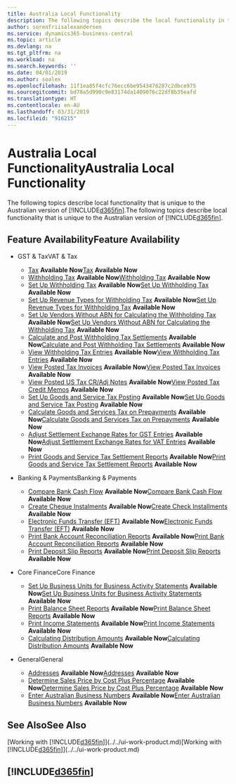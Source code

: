 ```yaml
---
title: Australia Local Functionality
description: The following topics describe the local functionality in the Australian version of Business Central.
author: sorenfriisalexandersen
ms.service: dynamics365-business-central
ms.topic: article
ms.devlang: na
ms.tgt_pltfrm: na
ms.workload: na
ms.search.keywords: ''
ms.date: 04/01/2019
ms.author: soalex
ms.openlocfilehash: 11f1ea85f4cfc76ecc6be9543478287c2dbce975
ms.sourcegitcommit: bd78a5d990c9e83174da1409076c22df8b35eafd
ms.translationtype: HT
ms.contentlocale: en-AU
ms.lasthandoff: 03/31/2019
ms.locfileid: "916215"
---
```

# <a name="australia-local-functionality"></a><span data-ttu-id="e44ac-103">Australia Local Functionality</span><span class="sxs-lookup"><span data-stu-id="e44ac-103">Australia Local Functionality</span></span>
<span data-ttu-id="e44ac-104">The following topics describe local functionality that is unique to the Australian version of [!INCLUDE[d365fin](../../includes/d365fin_md.md)].</span><span class="sxs-lookup"><span data-stu-id="e44ac-104">The following topics describe local functionality that is unique to the Australian version of [!INCLUDE[d365fin](../../includes/d365fin_md.md)].</span></span>  

## <a name="feature-availability"></a><span data-ttu-id="e44ac-105">Feature Availability</span><span class="sxs-lookup"><span data-stu-id="e44ac-105">Feature Availability</span></span>

* <span data-ttu-id="e44ac-106">GST & Tax</span><span class="sxs-lookup"><span data-stu-id="e44ac-106">VAT & Tax</span></span>
    * <span data-ttu-id="e44ac-107">[Tax](tax.md) **Available Now**</span><span class="sxs-lookup"><span data-stu-id="e44ac-107">[Tax](tax.md) **Available Now**</span></span>
    * <span data-ttu-id="e44ac-108">[Withholding Tax](withholding-tax.md) **Available Now**</span><span class="sxs-lookup"><span data-stu-id="e44ac-108">[Withholding Tax](withholding-tax.md) **Available Now**</span></span>
    * <span data-ttu-id="e44ac-109">[Set Up Withholding Tax](how-to-set-up-withholding-tax.md) **Available Now**</span><span class="sxs-lookup"><span data-stu-id="e44ac-109">[Set Up Withholding Tax](how-to-set-up-withholding-tax.md) **Available Now**</span></span>
    * <span data-ttu-id="e44ac-110">[Set Up Revenue Types for Withholding Tax](how-to-set-up-revenue-types-for-withholding-tax.md) **Available Now**</span><span class="sxs-lookup"><span data-stu-id="e44ac-110">[Set Up Revenue Types for Withholding Tax](how-to-set-up-revenue-types-for-withholding-tax.md) **Available Now**</span></span>
    * <span data-ttu-id="e44ac-111">[Set Up Vendors Without ABN for Calculating the Withholding Tax](how-to-set-up-vendors-without-abn-for-calculating-the-withholding-tax.md) **Available Now**</span><span class="sxs-lookup"><span data-stu-id="e44ac-111">[Set Up Vendors Without ABN for Calculating the Withholding Tax](how-to-set-up-vendors-without-abn-for-calculating-the-withholding-tax.md) **Available Now**</span></span>
    * <span data-ttu-id="e44ac-112">[Calculate and Post Withholding Tax Settlements](how-to-calculate-and-post-withholding-tax-settlements.md) **Available Now**</span><span class="sxs-lookup"><span data-stu-id="e44ac-112">[Calculate and Post Withholding Tax Settlements](how-to-calculate-and-post-withholding-tax-settlements.md) **Available Now**</span></span>
    * <span data-ttu-id="e44ac-113">[View Withholding Tax Entries](how-to-view-withholding-tax-entries.md) **Available Now**</span><span class="sxs-lookup"><span data-stu-id="e44ac-113">[View Withholding Tax Entries](how-to-view-withholding-tax-entries.md) **Available Now**</span></span>
    * <span data-ttu-id="e44ac-114">[View Posted Tax Invoices](how-to-view-posted-tax-invoices.md) **Available Now**</span><span class="sxs-lookup"><span data-stu-id="e44ac-114">[View Posted Tax Invoices](how-to-view-posted-tax-invoices.md) **Available Now**</span></span>
    * <span data-ttu-id="e44ac-115">[View Posted US Tax CR/Adj Notes](how-to-view-posted-tax-credit-memos.md) **Available Now**</span><span class="sxs-lookup"><span data-stu-id="e44ac-115">[View Posted Tax Credit Memos](how-to-view-posted-tax-credit-memos.md) **Available Now**</span></span>
    * <span data-ttu-id="e44ac-116">[Set Up Goods and Service Tax Posting](how-to-set-up-goods-and-service-tax-posting.md) **Available Now**</span><span class="sxs-lookup"><span data-stu-id="e44ac-116">[Set Up Goods and Service Tax Posting](how-to-set-up-goods-and-service-tax-posting.md) **Available Now**</span></span>
    * <span data-ttu-id="e44ac-117">[Calculate Goods and Services Tax on Prepayments](how-to-calculate-goods-and-services-tax-on-prepayments.md) **Available Now**</span><span class="sxs-lookup"><span data-stu-id="e44ac-117">[Calculate Goods and Services Tax on Prepayments](how-to-calculate-goods-and-services-tax-on-prepayments.md) **Available Now**</span></span>
    * <span data-ttu-id="e44ac-118">[Adjust Settlement Exchange Rates for GST Entries](how-to-adjust-settlement-exchange-rates-for-vat-entries.md) **Available Now**</span><span class="sxs-lookup"><span data-stu-id="e44ac-118">[Adjust Settlement Exchange Rates for VAT Entries](how-to-adjust-settlement-exchange-rates-for-vat-entries.md) **Available Now**</span></span>
    * <span data-ttu-id="e44ac-119">[Print Goods and Service Tax Settlement Reports](how-to-print-goods-and-service-tax-settlement-reports.md) **Available Now**</span><span class="sxs-lookup"><span data-stu-id="e44ac-119">[Print Goods and Service Tax Settlement Reports](how-to-print-goods-and-service-tax-settlement-reports.md) **Available Now**</span></span>

* <span data-ttu-id="e44ac-120">Banking & Payments</span><span class="sxs-lookup"><span data-stu-id="e44ac-120">Banking & Payments</span></span>
    * <span data-ttu-id="e44ac-121">[Compare Bank Cash Flow](how-to-compare-bank-cash-flow.md) **Available Now**</span><span class="sxs-lookup"><span data-stu-id="e44ac-121">[Compare Bank Cash Flow](how-to-compare-bank-cash-flow.md) **Available Now**</span></span>
    * <span data-ttu-id="e44ac-122">[Create Cheque Instalments](how-to-create-check-installments.md) **Available Now**</span><span class="sxs-lookup"><span data-stu-id="e44ac-122">[Create Check Installments](how-to-create-check-installments.md) **Available Now**</span></span>
    * <span data-ttu-id="e44ac-123">[Electronic Funds Transfer (EFT)](electronic-funds-transfer-eft-.md) **Available Now**</span><span class="sxs-lookup"><span data-stu-id="e44ac-123">[Electronic Funds Transfer (EFT)](electronic-funds-transfer-eft-.md) **Available Now**</span></span>
    * <span data-ttu-id="e44ac-124">[Print Bank Account Reconciliation Reports](how-to-print-bank-account-reconciliation-reports.md) **Available Now**</span><span class="sxs-lookup"><span data-stu-id="e44ac-124">[Print Bank Account Reconciliation Reports](how-to-print-bank-account-reconciliation-reports.md) **Available Now**</span></span>
    * <span data-ttu-id="e44ac-125">[Print Deposit Slip Reports](how-to-print-deposit-slip-reports.md) **Available Now**</span><span class="sxs-lookup"><span data-stu-id="e44ac-125">[Print Deposit Slip Reports](how-to-print-deposit-slip-reports.md) **Available Now**</span></span>

* <span data-ttu-id="e44ac-126">Core Finance</span><span class="sxs-lookup"><span data-stu-id="e44ac-126">Core Finance</span></span>
    * <span data-ttu-id="e44ac-127">[Set Up Business Units for Business Activity Statements](how-to-set-up-business-units-for-business-activity-statements.md) **Available Now**</span><span class="sxs-lookup"><span data-stu-id="e44ac-127">[Set Up Business Units for Business Activity Statements](how-to-set-up-business-units-for-business-activity-statements.md) **Available Now**</span></span>
    * <span data-ttu-id="e44ac-128">[Print Balance Sheet Reports](how-to-print-balance-sheet-reports.md) **Available Now**</span><span class="sxs-lookup"><span data-stu-id="e44ac-128">[Print Balance Sheet Reports](how-to-print-balance-sheet-reports.md) **Available Now**</span></span>
    * <span data-ttu-id="e44ac-129">[Print Income Statements](how-to-print-income-statements.md) **Available Now**</span><span class="sxs-lookup"><span data-stu-id="e44ac-129">[Print Income Statements](how-to-print-income-statements.md) **Available Now**</span></span>
    * <span data-ttu-id="e44ac-130">[Calculating Distribution Amounts](calculating-distribution-amounts.md) **Available Now**</span><span class="sxs-lookup"><span data-stu-id="e44ac-130">[Calculating Distribution Amounts](calculating-distribution-amounts.md) **Available Now**</span></span>

* <span data-ttu-id="e44ac-131">General</span><span class="sxs-lookup"><span data-stu-id="e44ac-131">General</span></span>
    * <span data-ttu-id="e44ac-132">[Addresses](addresses.md) **Available Now**</span><span class="sxs-lookup"><span data-stu-id="e44ac-132">[Addresses](addresses.md) **Available Now**</span></span>
    * <span data-ttu-id="e44ac-133">[Determine Sales Price by Cost Plus Percentage](how-to-determine-sales-price-by-cost-plus-percentage.md) **Available Now**</span><span class="sxs-lookup"><span data-stu-id="e44ac-133">[Determine Sales Price by Cost Plus Percentage](how-to-determine-sales-price-by-cost-plus-percentage.md) **Available Now**</span></span>
    * <span data-ttu-id="e44ac-134">[Enter Australian Business Numbers](australian-business-numbers-and-adjustment-notes.md) **Available Now**</span><span class="sxs-lookup"><span data-stu-id="e44ac-134">[Enter Australian Business Numbers](australian-business-numbers-and-adjustment-notes.md) **Available Now**</span></span>

## <a name="see-also"></a><span data-ttu-id="e44ac-135">See Also</span><span class="sxs-lookup"><span data-stu-id="e44ac-135">See Also</span></span>
<span data-ttu-id="e44ac-136">[Working with [!INCLUDE[d365fin](../../includes/d365fin_md.md)]](../../ui-work-product.md)</span><span class="sxs-lookup"><span data-stu-id="e44ac-136">[Working with [!INCLUDE[d365fin](../../includes/d365fin_md.md)]](../../ui-work-product.md)</span></span>  

## [!INCLUDE[d365fin](../../includes/free_trial_md.md)]
